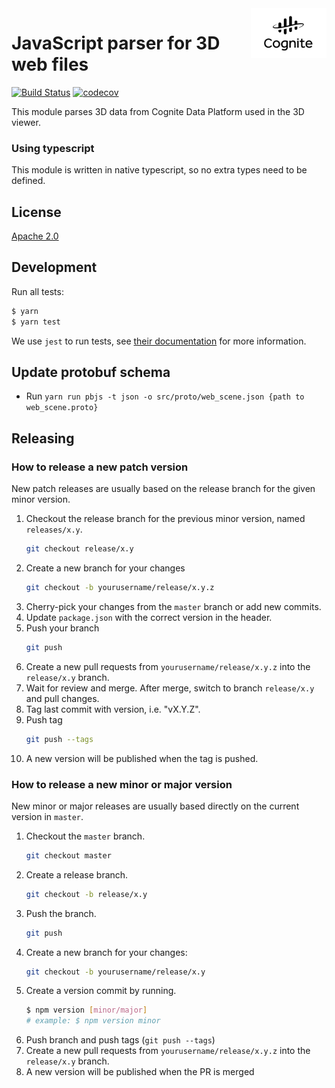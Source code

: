 <a href="https://cognite.com/">
    <img src="./cognite_logo.png" alt="Cognite logo" title="Cognite" align="right" height="80" />
</a>

# JavaScript parser for 3D web files

[![Build Status](https://travis-ci.org/cognitedata/3d-web-parser.svg?branch=master)](https://travis-ci.org/cognitedata/3d-web-parser)
[![codecov](https://codecov.io/gh/cognitedata/3d-web-parser/branch/master/graph/badge.svg)](https://codecov.io/gh/cognitedata/3d-web-parser)

This module parses 3D data from Cognite Data Platform used in the 3D viewer.

### Using typescript

This module is written in native typescript, so no extra types need to be defined.

## License

[Apache 2.0](https://www.apache.org/licenses/LICENSE-2.0)

## Development

Run all tests:

```bash
$ yarn
$ yarn test
```

We use `jest` to run tests, see [their documentation](https://github.com/facebook/jest) for more information.

## Update protobuf schema

- Run `yarn run pbjs -t json -o src/proto/web_scene.json {path to web_scene.proto}`

## Releasing

### How to release a new patch version

New patch releases are usually based on the release branch for the given minor version.

1. Checkout the release branch for the previous minor version, named `releases/x.y`.
    ```bash
    git checkout release/x.y
    ```
2. Create a new branch for your changes
    ```bash
    git checkout -b yourusername/release/x.y.z
    ```
3. Cherry-pick your changes from the `master` branch or add new commits.
4. Update `package.json` with the correct version in the header.
5. Push your branch
    ```bash
    git push
    ```
6. Create a new pull requests from `yourusername/release/x.y.z` into the `release/x.y` branch.
7. Wait for review and merge. After merge, switch to branch `release/x.y` and pull changes.
8. Tag last commit with version, i.e. "vX.Y.Z".
9. Push tag
    ```bash
    git push --tags
    ```
6. A new version will be published when the tag is pushed.

### How to release a new minor or major version

New minor or major releases are usually based directly on the current version in `master`.

1. Checkout the `master` branch.
    ```bash
    git checkout master
    ```
2. Create a release branch.
    ```bash
    git checkout -b release/x.y
    ```
3. Push the branch.
    ```bash
    git push
    ```
4. Create a new branch for your changes:
    ```bash
    git checkout -b yourusername/release/x.y
    ```
5. Create a version commit by running.
    ```bash
    $ npm version [minor/major]
    # example: $ npm version minor
    ```
6. Push branch and push tags (`git push --tags`)
7. Create a new pull requests from `yourusername/release/x.y.z` into the `release/x.y` branch.
8. A new version will be published when the PR is merged
